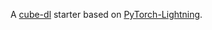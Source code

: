 A [cube-dl](https://github.com/Alive1024/cube-dl) starter based on [PyTorch-Lightning](https://lightning.ai/pytorch-lightning).
